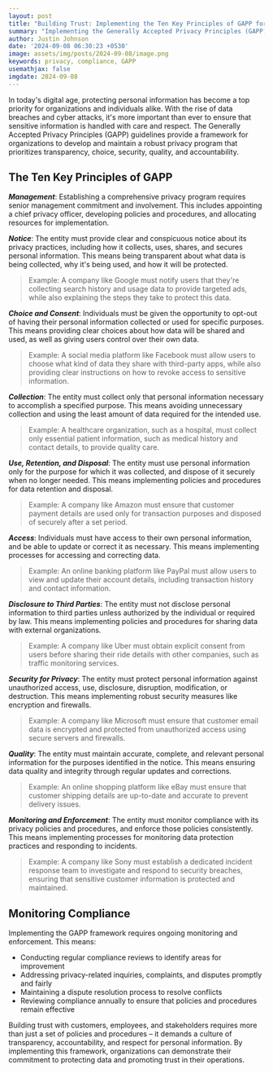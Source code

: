 ```yaml
---
layout: post
title: "Building Trust: Implementing the Ten Key Principles of GAPP for Effective Data Protection"
summary: "Implementing the Generally Accepted Privacy Principles (GAPP) guidelines ensures organizations prioritize transparency, choice, security, quality, and accountability in their data protection practices."
author: Justin Johnson
date: '2024-09-08 06:30:23 +0530'
image: assets/img/posts/2024-09-08/image.png
keywords: privacy, compliance, GAPP
usemathjax: false
imgdate: 2024-09-08
---
```


In today's digital age, protecting personal information has become a top priority for organizations and individuals alike. With the rise of data breaches and cyber attacks, it's more important than ever to ensure that sensitive information is handled with care and respect. The Generally Accepted Privacy Principles (GAPP) guidelines provide a framework for organizations to develop and maintain a robust privacy program that prioritizes transparency, choice, security, quality, and accountability.


## The Ten Key Principles of GAPP

**_Management_**: Establishing a comprehensive privacy program requires senior management commitment and involvement. This includes appointing a chief privacy officer, developing policies and procedures, and allocating resources for implementation.

**_Notice_**: The entity must provide clear and conspicuous notice about its privacy practices, including how it collects, uses, shares, and secures personal information. This means being transparent about what data is being collected, why it's being used, and how it will be protected.
> Example: A company like Google must notify users that they're collecting search history and usage data to provide targeted ads, while also explaining the steps they take to protect this data.

**_Choice and Consent_**: Individuals must be given the opportunity to opt-out of having their personal information collected or used for specific purposes. This means providing clear choices about how data will be shared and used, as well as giving users control over their own data.
> Example: A social media platform like Facebook must allow users to choose what kind of data they share with third-party apps, while also providing clear instructions on how to revoke access to sensitive information.

**_Collection_**: The entity must collect only that personal information necessary to accomplish a specified purpose. This means avoiding unnecessary collection and using the least amount of data required for the intended use.
> Example: A healthcare organization, such as a hospital, must collect only essential patient information, such as medical history and contact details, to provide quality care.

**_Use, Retention, and Disposal_**: The entity must use personal information only for the purpose for which it was collected, and dispose of it securely when no longer needed. This means implementing policies and procedures for data retention and disposal.
> Example: A company like Amazon must ensure that customer payment details are used only for transaction purposes and disposed of securely after a set period.

**_Access_**: Individuals must have access to their own personal information, and be able to update or correct it as necessary. This means implementing processes for accessing and correcting data.
> Example: An online banking platform like PayPal must allow users to view and update their account details, including transaction history and contact information.

**_Disclosure to Third Parties_**: The entity must not disclose personal information to third parties unless authorized by the individual or required by law. This means implementing policies and procedures for sharing data with external organizations.
> Example: A company like Uber must obtain explicit consent from users before sharing their ride details with other companies, such as traffic monitoring services.

**_Security for Privacy_**: The entity must protect personal information against unauthorized access, use, disclosure, disruption, modification, or destruction. This means implementing robust security measures like encryption and firewalls.
> Example: A company like Microsoft must ensure that customer email data is encrypted and protected from unauthorized access using secure servers and firewalls.

**_Quality_**: The entity must maintain accurate, complete, and relevant personal information for the purposes identified in the notice. This means ensuring data quality and integrity through regular updates and corrections.
> Example: An online shopping platform like eBay must ensure that customer shipping details are up-to-date and accurate to prevent delivery issues.

**_Monitoring and Enforcement_**: The entity must monitor compliance with its privacy policies and procedures, and enforce those policies consistently. This means implementing processes for monitoring data protection practices and responding to incidents.
>Example: A company like Sony must establish a dedicated incident response team to investigate and respond to security breaches, ensuring that sensitive customer information is protected and maintained.

## Monitoring Compliance

Implementing the GAPP framework requires ongoing monitoring and enforcement. This means:
- Conducting regular compliance reviews to identify areas for improvement
- Addressing privacy-related inquiries, complaints, and disputes promptly and fairly
- Maintaining a dispute resolution process to resolve conflicts
- Reviewing compliance annually to ensure that policies and procedures remain effective


Building trust with customers, employees, and stakeholders requires more than just a set of policies and procedures – it demands a culture of transparency, accountability, and respect for personal information. By implementing this framework, organizations can demonstrate their commitment to protecting data and promoting trust in their operations.
